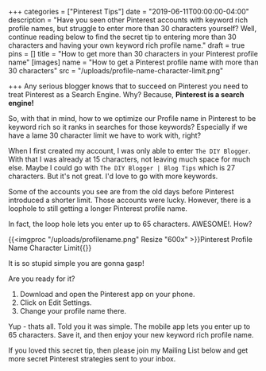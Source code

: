 +++
categories = ["Pinterest Tips"]
date = "2019-06-11T00:00:00-04:00"
description = "Have you seen other Pinterest accounts with keyword rich profile names, but struggle to enter more than 30 characters yourself? Well, continue reading below to find the secret tip to entering more than 30 characters and having your own keyword rich profile name."
draft = true
pins = []
title = "How to get more than 30 characters in your Pinterest profile name"
[images]
name = "How to get a Pinterest profile name with more than 30 characters"
src = "/uploads/profile-name-character-limit.png"

+++
Any serious blogger knows that to succeed on Pinterest you need to treat Pinterest as a Search Engine.  Why?  Because, **Pinterest is a search engine!**

So, with that in mind, how to we optimize our Profile name in Pinterest to be keyword rich so it ranks in searches for those keywords?  Especially if we have a lame 30 character limit we have to work with, right?

When I first created my account, I was only able to enter `The DIY Blogger`.  With that I was already at 15 characters, not leaving much space for much else.  Maybe I could go with `The DIY Blogger | Blog Tips` which is 27 characters.  But it's not great.  I'd love to go with more keywords.

Some of the accounts you see are from the old days before Pinterest introduced a shorter limit.  Those accounts were lucky.  However, there is a loophole to still getting a longer Pinterest profile name.

In fact, the loop hole lets you enter up to 65 characters.  AWESOME!.  How? 

{{<imgproc "/uploads/profilename.png" Resize "600x" >}}Pinterest Profile Name Character Limit{{</imgproc>}} 

It is so stupid simple you are gonna gasp!

Are you ready for it?

1. Download and open the Pinterest app on your phone.
2. Click on Edit Settings.
3. Change your profile name there.

Yup - thats all.  Told you it was simple.  The mobile app lets you enter up to 65 characters.  Save it, and then enjoy your new keyword rich profile name.

If you loved this secret tip, then please join my Mailing List below and get more secret Pinterest strategies sent to your inbox.